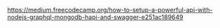 https://medium.freecodecamp.org/how-to-setup-a-powerful-api-with-nodejs-graphql-mongodb-hapi-and-swagger-e251ac189649

